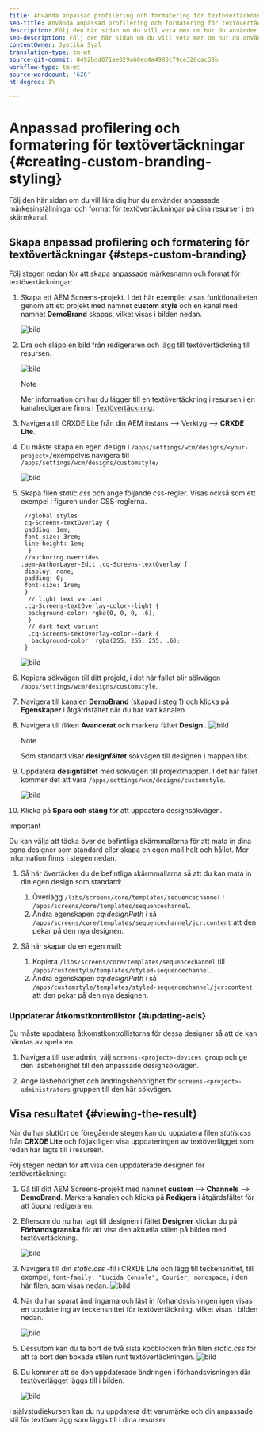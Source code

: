 ```yaml
---
title: Använda anpassad profilering och formatering för textövertäckningar
seo-title: Använda anpassad profilering och formatering för textövertäckningar
description: Följ den här sidan om du vill veta mer om hur du använder anpassad profilering och formatering för textövertäckningar.
seo-description: Följ den här sidan om du vill veta mer om hur du använder anpassad profilering och formatering för textövertäckningar.
contentOwner: Jyotika Syal
translation-type: tm+mt
source-git-commit: 8492bdd071ae029a68ec4a4983c79ce326cac38b
workflow-type: tm+mt
source-wordcount: '626'
ht-degree: 1%

---
```



# Anpassad profilering och formatering för textövertäckningar {#creating-custom-branding-styling}

Följ den här sidan om du vill lära dig hur du använder anpassade märkesinställningar och format för textövertäckningar på dina resurser i en skärmkanal.

## Skapa anpassad profilering och formatering för textövertäckningar {#steps-custom-branding}

Följ stegen nedan för att skapa anpassade märkesnamn och format för textövertäckningar:

1. Skapa ett AEM Screens-projekt. I det här exemplet visas funktionaliteten genom att ett projekt med namnet **custom style** och en kanal med namnet **DemoBrand** skapas, vilket visas i bilden nedan.

   ![bild](/help/user-guide/assets/custom-brand/custom-brand1.png)

1. Dra och släpp en bild från redigeraren och lägg till textövertäckning till resursen.

   ![bild](/help/user-guide/assets/custom-brand/custom-brand2.png)

   >[!NOTE]
   >Mer information om hur du lägger till en textövertäckning i resursen i en kanalredigerare finns i [Textövertäckning](/help/user-guide/text-overlay.md).

1. Navigera till CRXDE Lite från din AEM instans —> Verktyg —> **CRXDE Lite**.

1. Du måste skapa en egen design i `/apps/settings/wcm/designs/<your-project>/`exempelvis navigera till `/apps/settings/wcm/designs/customstyle/`

   ![bild](/help/user-guide/assets/custom-brand/custom-brand3.png)

1. Skapa filen *static.css* och ange följande css-regler. Visas också som ett exempel i figuren under CSS-reglerna.

   ```shell
    //global styles
    cq-Screens-textOverlay {
    padding: 1em;
    font-size: 3rem;
    line-height: 1em;
     }
    //authoring overrides
   .aem-AuthorLayer-Edit .cq-Screens-textOverlay {
    display: none;
    padding: 0;
    font-size: 1rem;
    }
     // light text variant
    .cq-Screens-textOverlay-color--light {
     background-color: rgba(0, 0, 0, .6);
     }
     // dark text variant
     .cq-Screens-textOverlay-color--dark {
      background-color: rgba(255, 255, 255, .6);
    }
   ```

   ![bild](/help/user-guide/assets/custom-brand/custom-brand4.png)

1. Kopiera sökvägen till ditt projekt, i det här fallet blir sökvägen `/apps/settings/wcm/designs/customstyle`.

1. Navigera till kanalen **DemoBrand** (skapad i steg 1) och klicka på **Egenskaper** i åtgärdsfältet när du har valt kanalen.

1. Navigera till fliken **Avancerat** och markera fältet **Design** .
   ![bild](/help/user-guide/assets/custom-brand/custom-brand5.png)

   >[!NOTE]
   >Som standard visar **designfältet** sökvägen till designen i mappen libs.

1. Uppdatera **designfältet** med sökvägen till projektmappen. I det här fallet kommer det att vara `/apps/settings/wcm/designs/customstyle`.

   ![bild](/help/user-guide/assets/custom-brand/custom-brand6.png)

1. Klicka på **Spara och stäng** för att uppdatera designsökvägen.

>[!IMPORTANT]
>
>Du kan välja att täcka över de befintliga skärmmallarna för att mata in dina egna designer som standard eller skapa en egen mall helt och hållet. Mer information finns i stegen nedan.

1. Så här övertäcker du de befintliga skärmmallarna så att du kan mata in din egen design som standard:

   1. Överlägg `/libs/screens/core/templates/sequencechannel` i `/apps/screens/core/templates/sequencechannel`.
   1. Ändra egenskapen *cq:designPath* i så `/apps/screens/core/templates/sequencechannel/jcr:content` att den pekar på den nya designen.

1. Så här skapar du en egen mall:
   1. Kopiera `/libs/screens/core/templates/sequencechannel` till `/apps/customstyle/templates/styled-sequencechannel`.
   1. Ändra egenskapen *cq:designPath* i så `/apps/customstyle/templates/styled-sequencechannel/jcr:content` att den pekar på den nya designen.


### Uppdaterar åtkomstkontrollistor {#updating-acls}

Du måste uppdatera åtkomstkontrollistorna för dessa designer så att de kan hämtas av spelaren.

1. Navigera till useradmin, välj `screens-<project>-devices group` och ge den läsbehörighet till den anpassade designsökvägen.

1. Ange läsbehörighet och ändringsbehörighet för `screens-<project>-administrators` gruppen till den här sökvägen.

## Visa resultatet {#viewing-the-result}

När du har slutfört de föregående stegen kan du uppdatera filen *statis.css* från **CRXDE Lite** och följaktligen visa uppdateringen av textöverlägget som redan har lagts till i resursen.

Följ stegen nedan för att visa den uppdaterade designen för textövertäckning:

1. Gå till ditt AEM Screens-projekt med namnet **custom** —> **Channels** —> **DemoBrand**. Markera kanalen och klicka på **Redigera** i åtgärdsfältet för att öppna redigeraren.

1. Eftersom du nu har lagt till designen i fältet **Designer** klickar du på **Förhandsgranska** för att visa den aktuella stilen på bilden med textövertäckning.

   ![bild](/help/user-guide/assets/custom-brand/custom-brand7.png)

1. Navigera till din *static.css* -fil i CRXDE Lite och lägg till teckensnittet, till exempel, `font-family: "Lucida Console", Courier, monospace;` i den här filen, som visas nedan.
   ![bild](/help/user-guide/assets/custom-brand/custom-brand8.png)

1. När du har sparat ändringarna och läst in förhandsvisningen igen visas en uppdatering av teckensnittet för textövertäckning, vilket visas i bilden nedan.

   ![bild](/help/user-guide/assets/custom-brand/custom-brand9.png)

1. Dessutom kan du ta bort de två sista kodblocken från filen *static.css* för att ta bort den boxade stilen runt textövertäckningen.
   ![bild](/help/user-guide/assets/custom-brand/custom-brand10.png)

1. Du kommer att se den uppdaterade ändringen i förhandsvisningen där textöverlägget läggs till i bilden.

   ![bild](/help/user-guide/assets/custom-brand/custom-brand11.png)

I självstudiekursen kan du nu uppdatera ditt varumärke och din anpassade stil för textöverlägg som läggs till i dina resurser.









